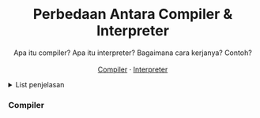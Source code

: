 <!-- PROJECT LOGO -->
<br />
<div align="center">
  <h1 align="center">Perbedaan Antara Compiler & Interpreter</h1>
  <p align="center">
    Apa itu compiler? Apa itu interpreter? Bagaimana cara kerjanya? Contoh?
    <br />
    <br />
    <a href="https://github.com/othneildrew/Best-README-Template">Compiler</a>
    ·
    <a href="https://github.com/othneildrew/Best-README-Template/issues">Interpreter</a>
  </p>
</div>

<details>
  <summary>List penjelasan</summary>
  <ol>
    <li>
      <a href="#about-the-project">Compiler</a>
      <ul>
        <li><a href="#built-with">Cara kerja compiler</a></li>
        <li><a href="#built-with">Contoh compiler</a></li>
      </ul>
    </li>
    <li>
      <a href="#getting-started">Interpreter</a>
      <ul>
        <li><a href="#prerequisites">Cara kerja contoh</a></li>
        <li><a href="#installation">Contoh contoh</a></li>
      </ul>
    </li>
    <li><a href="#usage">Perbandingan antara Compiler & Interpreter</a></li>
  </ol>
</details>


### Compiler
